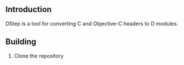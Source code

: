 ## Introduction

DStep is a tool for converting C and Objective-C headers to D modules.

## Building

1. Clone the repository
